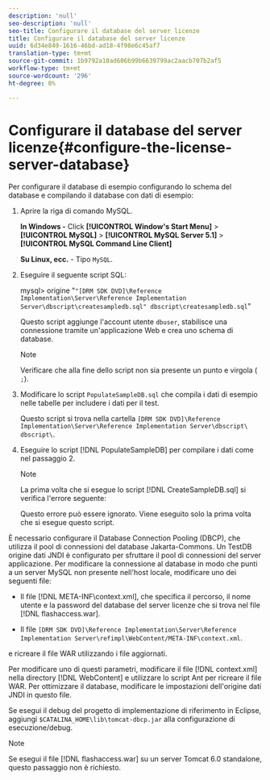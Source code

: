 ```yaml
---
description: 'null'
seo-description: 'null'
seo-title: Configurare il database del server licenze
title: Configurare il database del server licenze
uuid: 6d34e849-1616-46bd-ad18-4f98e6c45af7
translation-type: tm+mt
source-git-commit: 1b9792a10ad606b99b6639799ac2aacb707b2af5
workflow-type: tm+mt
source-wordcount: '296'
ht-degree: 0%

---
```



# Configurare il database del server licenze{#configure-the-license-server-database}

Per configurare il database di esempio configurando lo schema del database e compilando il database con dati di esempio:

1. Aprire la riga di comando MySQL.

   **In Windows -** Click   **[!UICONTROL Window's Start Menu]** >  **[!UICONTROL MySQL]** >  **[!UICONTROL MySQL Server 5.1]** >  **[!UICONTROL MySQL Command Line Client]**

   **Su Linux, ecc.** - Tipo  `MySQL`.

1. Eseguire il seguente script SQL:

   mysql> origine &quot;`"[DRM SDK DVD]\Reference Implementation\Server\Reference Implementation Server\dbscript\createsampledb.sql" dbscript\createsampledb.sql`&quot;

   Questo script aggiunge l&#39;account utente `dbuser`, stabilisce una connessione tramite un&#39;applicazione Web e crea uno schema di database.

   >[!NOTE]
   >
   >Verificare che alla fine dello script non sia presente un punto e virgola ( `;`).

1. Modificare lo script `PopulateSampleDB.sql` che compila i dati di esempio nelle tabelle per includere i dati per il test.

   Questo script si trova nella cartella `[DRM SDK DVD]\Reference Implementation\Server\Reference Implementation Server\dbscript\ dbscript\`.
1. Eseguire lo script [!DNL PopulateSampleDB] per compilare i dati come nel passaggio 2.

   >[!NOTE]
   >
   >La prima volta che si esegue lo script [!DNL CreateSampleDB.sql] si verifica l&#39;errore seguente:

   Questo errore può essere ignorato. Viene eseguito solo la prima volta che si esegue questo script.

È necessario configurare il Database Connection Pooling (DBCP), che utilizza il pool di connessioni del database Jakarta-Commons. Un TestDB origine dati JNDI è configurato per sfruttare il pool di connessioni del server applicazione. Per modificare la connessione al database in modo che punti a un server MySQL non presente nell&#39;host locale, modificare uno dei seguenti file:

* Il file [!DNL META-INF\context.xml], che specifica il percorso, il nome utente e la password del database del server licenze che si trova nel file [!DNL flashaccess.war].

* Il file `[DRM SDK DVD]\Reference Implementation\Server\Reference Implementation Server\refimpl\WebContent/META-INF\context.xml`.

e ricreare il file WAR utilizzando i file aggiornati.

Per modificare uno di questi parametri, modificare il file [!DNL context.xml] nella directory [!DNL WebContent] e utilizzare lo script Ant per ricreare il file WAR. Per ottimizzare il database, modificare le impostazioni dell&#39;origine dati JNDI in questo file.

Se esegui il debug del progetto di implementazione di riferimento in Eclipse, aggiungi `$CATALINA_HOME\lib\tomcat-dbcp.jar` alla configurazione di esecuzione/debug.

>[!NOTE]
>
>Se esegui il file [!DNL flashaccess.war] su un server Tomcat 6.0 standalone, questo passaggio non è richiesto.

